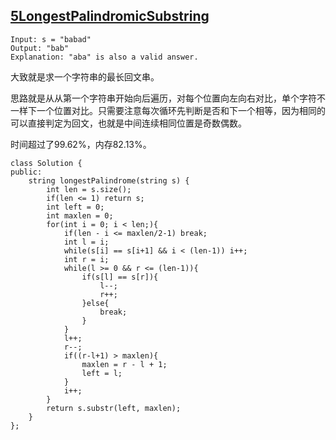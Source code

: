 ## [5LongestPalindromicSubstring](https://leetcode.com/problems/longest-palindromic-substring/)
```
Input: s = "babad"
Output: "bab"
Explanation: "aba" is also a valid answer.
```
大致就是求一个字符串的最长回文串。

思路就是从从第一个字符串开始向后遍历，对每个位置向左向右对比，单个字符不一样下一个位置对比。只需要注意每次循环先判断是否和下一个相等，因为相同的可以直接判定为回文，也就是中间连续相同位置是奇数偶数。

[](../img/5.jpeg)

时间超过了99.62%，内存82.13%。
```
class Solution {
public:
    string longestPalindrome(string s) {
        int len = s.size();
        if(len <= 1) return s;
        int left = 0;
        int maxlen = 0;
        for(int i = 0; i < len;){
            if(len - i <= maxlen/2-1) break;
            int l = i;
            while(s[i] == s[i+1] && i < (len-1)) i++;
            int r = i;
            while(l >= 0 && r <= (len-1)){
                if(s[l] == s[r]){
                    l--;
                    r++;
                }else{
                    break;
                }
            }
            l++;
            r--;
            if((r-l+1) > maxlen){
                maxlen = r - l + 1;
                left = l;
            }
            i++;
        }
        return s.substr(left, maxlen);
    }
};
```
